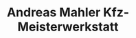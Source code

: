 ---
title: "Andreas Mahler Kfz-Meisterwerkstatt"
url: /lauchringen/andreas-mahler-kfz-meisterwerkstatt/
shop: Autowerkstatt
---